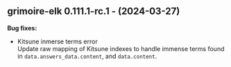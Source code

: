 ## grimoire-elk 0.111.1-rc.1 - (2024-03-27)

**Bug fixes:**

 * Kitsune inmerse terms error\
   Update raw mapping of Kitsune indexes to handle immense terms found in
   `data.answers_data.content`, and `data.content`.


